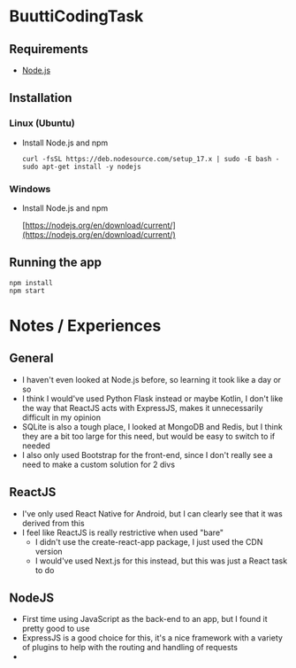 # BuuttiCodingTask

## Requirements

- [Node.js](https://nodejs.org/)

## Installation

### Linux (Ubuntu)

- Install Node.js and npm
  ```
  curl -fsSL https://deb.nodesource.com/setup_17.x | sudo -E bash -
  sudo apt-get install -y nodejs
  ```

### Windows

- Install Node.js and npm

  [https://nodejs.org/en/download/current/](https://nodejs.org/en/download/current/)

## Running the app

```
npm install
npm start
```

# Notes / Experiences

## General

- I haven't even looked at Node.js before, so learning it took like a day or so
- I think I would've used Python Flask instead or maybe Kotlin, I don't like the way that ReactJS acts with ExpressJS,
  makes it unnecessarily difficult in my opinion
- SQLite is also a tough place, I looked at MongoDB and Redis, but I think they are a bit too large for this need, but
  would be easy to switch to if needed
- I also only used Bootstrap for the front-end, since I don't really see a need to make a custom solution for 2 divs

## ReactJS

- I've only used React Native for Android, but I can clearly see that it was derived from this
- I feel like ReactJS is really restrictive when used "bare"
  - I didn't use the create-react-app package, I just used the CDN version
  - I would've used Next.js for this instead, but this was just a React task to do

## NodeJS

- First time using JavaScript as the back-end to an app, but I found it pretty good to use
- ExpressJS is a good choice for this, it's a nice framework with a variety of plugins to help with the routing and
  handling of requests
- 